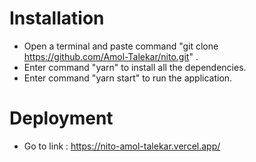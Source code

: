# Installation
- Open a terminal and paste command "git clone https://github.com/Amol-Talekar/nito.git" .
- Enter command "yarn" to install all the dependencies.
- Enter command "yarn start" to run the application.

# Deployment
- Go to link : https://nito-amol-talekar.vercel.app/
